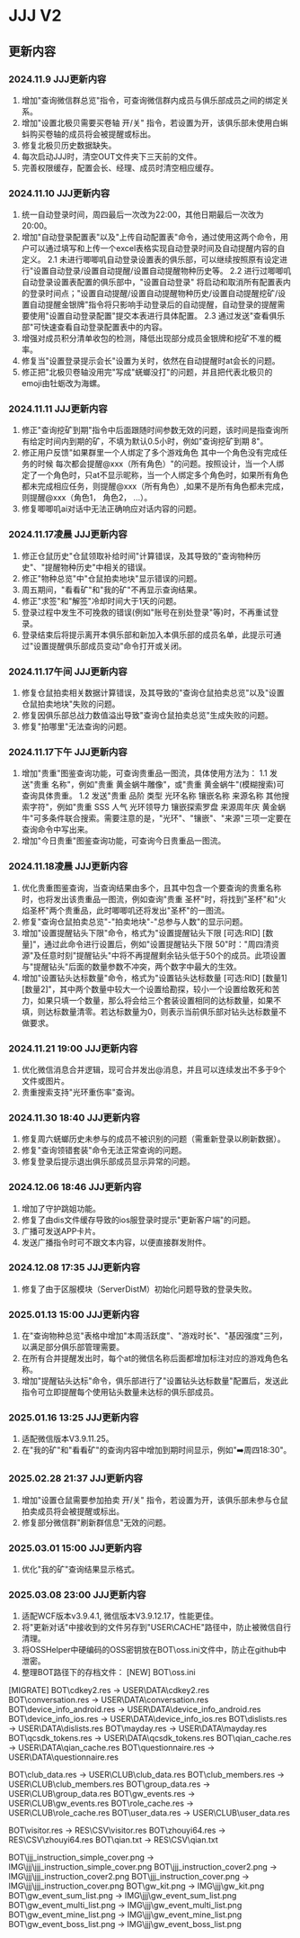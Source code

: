 # JJJ V2

## 更新内容
### 2024.11.9 JJJ更新内容
1. 增加"查询微信群总览"指令，可查询微信群内成员与俱乐部成员之间的绑定关系。
2. 增加"设置北极贝需要买卷轴 开/关" 指令，若设置为开，该俱乐部未使用白蝌蚪购买卷轴的成员将会被提醒或标出。
3. 修复北极贝历史数据缺失。
4. 每次启动JJJ时，清空OUT文件夹下三天前的文件。
5. 完善权限缓存，配置会长、经理、成员时清空相应缓存。

### 2024.11.10 JJJ更新内容
1. 统一自动登录时间，周四最后一次改为22:00，其他日期最后一次改为20:00。
2. 增加"自动登录配置表"以及"上传自动配置表"命令，通过使用这两个命令，用户可以通过填写和上传一个excel表格实现自动登录时间及自动提醒内容的自定义。
   2.1 未进行唧唧叽自动登录设置表的俱乐部，可以继续按照原有设定进行"设置自动登录/设置自动提醒/设置自动提醒物种历史等。
   2.2 进行过唧唧叽自动登录设置表配置的俱乐部中，"设置自动登录" 将启动和取消所有配置表内的登录时间点；"设置自动提醒/设置自动提醒物种历史/设置自动提醒挖矿/设置自动提醒金银牌"指令将只影响手动登录后的自动提醒，自动登录的提醒需要使用"设置自动登录配置"提交本表进行具体配置。
   2.3 通过发送"查看俱乐部"可快速查看自动登录配置表中的内容。
3. 增强对成员积分清单收包的检测，降低出现部分成员金银牌和挖矿不准的概率。
4. 修复当"设置登录提示会长"设置为关时，依然在自动提醒时at会长的问题。
5. 修正把"北极贝卷轴没用完"写成"蜣螂没打"的问题，并且把代表北极贝的emoji由牡蛎改为海螺。

### 2024.11.11 JJJ更新内容
1. 修正"查询挖矿到期"指令中后面跟随时间参数无效的问题，该时间是指查询所有给定时间内到期的矿，不填为默认0.5小时，例如"查询挖矿到期 8"。
2. 修正用户反馈"如果群里一个人绑定了多个游戏角色 其中一个角色没有完成任务的时候 每次都会提醒@xxx（所有角色）"的问题。按照设计，当一个人绑定了一个角色时，只at不显示昵称，当一个人绑定多个角色时，如果所有角色都未完成相应任务，则提醒@xxx（所有角色）,如果不是所有角色都未完成，则提醒@xxx（角色1， 角色2， ...）。
3. 修复唧唧叽ai对话中无法正确响应对话内容的问题。

### 2024.11.17凌晨 JJJ更新内容
1. 修正仓鼠历史"仓鼠领取补给时间"计算错误，及其导致的"查询物种历史"、"提醒物种历史"中相关的错误。
2. 修正"物种总览"中"仓鼠拍卖地块"显示错误的问题。
3. 周五期间，"看看矿"和"我的矿"不再显示查询结果。
4. 修正"求签"和"解签"冷却时间大于1天的问题。
5. 登录过程中发生不可挽救的错误(例如"账号在别处登录"等)时，不再重试登录。
6. 登录结束后将提示离开本俱乐部和新加入本俱乐部的成员名单，此提示可通过"设置提醒俱乐部成员变动"命令打开或关闭。

### 2024.11.17午间 JJJ更新内容
1. 修复仓鼠拍卖相关数据计算错误，及其导致的"查询仓鼠拍卖总览"以及"设置仓鼠拍卖地块"失败的问题。
2. 修复因俱乐部总战力数值溢出导致"查询仓鼠拍卖总览"生成失败的问题。
3. 修复"拍哪里"无法查询的问题。

### 2024.11.17下午 JJJ更新内容
1. 增加"贵重"图鉴查询功能，可查询贵重品一图流，具体使用方法为：
   1.1 发送"贵重 名称"，例如"贵重 黄金蜗牛雕像"，或"贵重 黄金蜗牛"(模糊搜索)可查询具体贵重。
   1.2 发送"贵重 品阶 类型 光环名称 镶嵌名称 来源名称 其他搜索字符"，例如"贵重 SSS 人气 光环领导力 镶嵌探索罗盘 来源周年庆 黄金蜗牛"可多条件联合搜索。需要注意的是，"光环"、"镶嵌"、"来源"三项一定要在查询命令中写出来。
2. 增加"今日贵重"图鉴查询功能，可查询今日贵重品一图流。

### 2024.11.18凌晨 JJJ更新内容
1. 优化贵重图鉴查询，当查询结果由多个，且其中包含一个要查询的贵重名称时，也将发出该贵重品一图流，例如查询"贵重 圣杯"时，将找到"圣杯"和"火焰圣杯"两个贵重品，此时唧唧叽还将发出"圣杯"的一图流。
2. 修复"查询仓鼠拍卖总览"-"拍卖地块"-"总参与人数"的显示问题。
3. 增加"设置提醒钻头下限"命令，格式为"设置提醒钻头下限 [可选:RID] [数量]"，通过此命令进行设置后，例如"设置提醒钻头下限 50"时："周四清资源"及任意时刻"提醒钻头"中将不再提醒剩余钻头低于50个的成员。此项设置与"提醒钻头"后面的数量参数不冲突，两个数字中最大的生效。
4. 增加"设置钻头达标数量"命令，格式为"设置钻头达标数量 [可选:RID] [数量1] [数量2]"，其中两个数量中较大一个设置给勘探，较小一个设置给敢死和苦力，如果只填一个数量，那么将会给三个套装设置相同的达标数量，如果不填，则达标数量清零。若达标数量为0，则表示当前俱乐部对钻头达标数量不做要求。

### 2024.11.21 19:00 JJJ更新内容
1. 优化微信消息合并逻辑，现可合并发出@消息，并且可以连续发出不多于9个文件或图片。
2. 贵重搜索支持"光环重伤率"查询。

### 2024.11.30 18:40 JJJ更新内容
1. 修复周六蜣螂历史未参与的成员不被识别的问题（需重新登录以刷新数据）。
2. 修复"查询领错套装"命令无法正常查询的问题。
3. 修复登录后提示退出俱乐部成员显示异常的问题。 

### 2024.12.06 18:46 JJJ更新内容
1. 增加了守护跳姐功能。
2. 修复了由dis文件缓存导致的ios服登录时提示"更新客户端"的问题。
3. 广播可发送APP卡片。
4. 发送广播指令时可不跟文本内容，以便直接群发附件。

### 2024.12.08 17:35 JJJ更新内容
1. 修复了由于区服模块（ServerDistM）初始化问题导致的登录失败。

### 2025.01.13 15:00 JJJ更新内容
1. 在"查询物种总览"表格中增加"本周活跃度"、"游戏时长"、"基因强度"三列，以满足部分俱乐部管理需要。
2. 在所有合并提醒发出时，每个at的微信名称后面都增加标注对应的游戏角色名称。
3. 增加"提醒钻头达标"命令，俱乐部进行了"设置钻头达标数量"配置后，发送此指令可立即提醒每个使用钻头数量未达标的俱乐部成员。

### 2025.01.16 13:25 JJJ更新内容
1. 适配微信版本V3.9.11.25。
2. 在"我的矿"和"看看矿"的查询内容中增加到期时间显示，例如"➡️周四18:30"。

### 2025.02.28 21:37 JJJ更新内容
1. 增加"设置仓鼠需要参加拍卖 开/关" 指令，若设置为开，该俱乐部未参与仓鼠拍卖成员将会被提醒或标出。
2. 修复部分微信群"刷新群信息"无效的问题。

### 2025.03.01 15:00 JJJ更新内容
1. 优化"我的矿"查询结果显示格式。

### 2025.03.08 23:00 JJJ更新内容
1. 适配WCF版本v3.9.4.1, 微信版本V3.9.12.17，性能更佳。
2. 将"更新对话"中接收到的文件另存到"USER\CACHE"路径中，防止被微信自行清理。
3. 将OSSHelper中硬编码的OSS密钥放在BOT\oss.ini文件中，防止在github中泄密。
4. 整理BOT路径下的存档文件：
[NEW]
BOT\oss.ini

[MIGRATE]
BOT\cdkey2.res -> USER\DATA\cdkey2.res
BOT\conversation.res -> USER\DATA\conversation.res
BOT\device_info_android.res -> USER\DATA\device_info_android.res
BOT\device_info_ios.res -> USER\DATA\device_info_ios.res
BOT\dislists.res -> USER\DATA\dislists.res
BOT\mayday.res -> USER\DATA\mayday.res
BOT\qcsdk_tokens.res -> USER\DATA\qcsdk_tokens.res
BOT\qian_cache.res -> USER\DATA\qian_cache.res
BOT\questionnaire.res -> USER\DATA\questionnaire.res

BOT\club_data.res -> USER\CLUB\club_data.res
BOT\club_members.res -> USER\CLUB\club_members.res
BOT\group_data.res -> USER\CLUB\group_data.res
BOT\gw_events.res -> USER\CLUB\gw_events.res
BOT\role_cache.res -> USER\CLUB\role_cache.res
BOT\user_data.res -> USER\CLUB\user_data.res

BOT\visitor.res -> RES\CSV\visitor.res
BOT\zhouyi64.res -> RES\CSV\zhouyi64.res
BOT\qian.txt -> RES\CSV\qian.txt

BOT\jjj_instruction_simple_cover.png -> IMG\jjj\jjj_instruction_simple_cover.png
BOT\jjj_instruction_cover2.png -> IMG\jjj\jjj_instruction_cover2.png
BOT\jjj_instruction_cover.png -> IMG\jjj\jjj_instruction_cover.png
BOT\gw_kit.png -> IMG\jjj\gw_kit.png
BOT\gw_event_sum_list.png -> IMG\jjj\gw_event_sum_list.png
BOT\gw_event_multi_list.png -> IMG\jjj\gw_event_multi_list.png
BOT\gw_event_mine_list.png -> IMG\jjj\gw_event_mine_list.png
BOT\gw_event_boss_list.png -> IMG\jjj\gw_event_boss_list.png